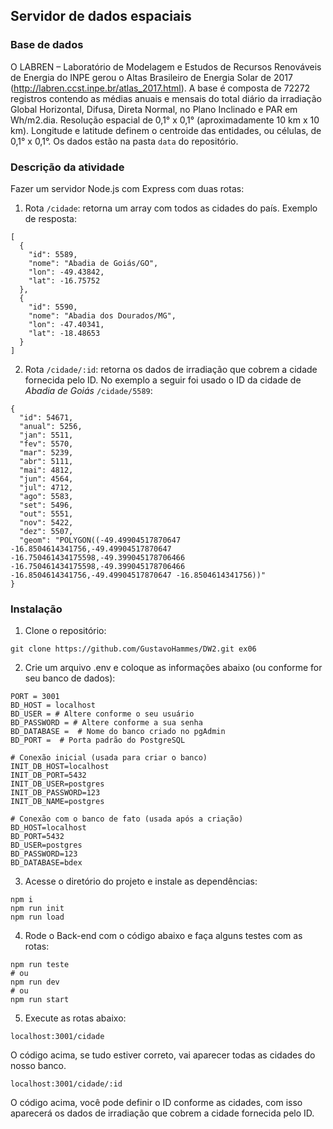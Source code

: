 ## Servidor de dados espaciais

### Base de dados
O LABREN – Laboratório de Modelagem e Estudos de Recursos Renováveis de Energia do INPE gerou o Altas Brasileiro de Energia Solar de 2017 (http://labren.ccst.inpe.br/atlas_2017.html). A base é composta de 72272 registros contendo as médias anuais e mensais do total diário da irradiação Global Horizontal, Difusa, Direta Normal, no Plano Inclinado e PAR em Wh/m2.dia.
Resolução espacial de 0,1° x 0,1° (aproximadamente 10 km x 10 km).
Longitude e latitude definem o centroide das entidades, ou células, de 0,1° x 0,1°.
Os dados estão na pasta `data` do repositório. 

### Descrição da atividade
Fazer um servidor Node.js com Express com duas rotas:
1.	Rota `/cidade`: retorna um array com todos as cidades do país. Exemplo de resposta:
```
[
  {
    "id": 5589,
    "nome": "Abadia de Goiás/GO",
    "lon": -49.43842,
    "lat": -16.75752
  },
  {
    "id": 5590,
    "nome": "Abadia dos Dourados/MG",
    "lon": -47.40341,
    "lat": -18.48653
  }
]
```
2.	Rota `/cidade/:id`: retorna os dados de irradiação que cobrem a cidade fornecida pelo ID. No exemplo a seguir foi usado o ID da cidade de *Abadia de Goiás* `/cidade/5589`:
```
{
  "id": 54671,
  "anual": 5256,
  "jan": 5511,
  "fev": 5570,
  "mar": 5239,
  "abr": 5111,
  "mai": 4812,
  "jun": 4564,
  "jul": 4712,
  "ago": 5583,
  "set": 5496,
  "out": 5551,
  "nov": 5422,
  "dez": 5507,
  "geom": "POLYGON((-49.49904517870647 -16.8504614341756,-49.49904517870647 -16.750461434175598,-49.399045178706466 -16.750461434175598,-49.399045178706466 -16.8504614341756,-49.49904517870647 -16.8504614341756))"
}
```

### Instalação
1. Clone o repositório:
```
git clone https://github.com/GustavoHammes/DW2.git ex06
```
2. Crie um arquivo .env e coloque as informações abaixo (ou conforme for seu banco de dados):
```
PORT = 3001
BD_HOST = localhost 
BD_USER = # Altere conforme o seu usuário
BD_PASSWORD = # Altere conforme a sua senha
BD_DATABASE =  # Nome do banco criado no pgAdmin
BD_PORT =  # Porta padrão do PostgreSQL

# Conexão inicial (usada para criar o banco)
INIT_DB_HOST=localhost
INIT_DB_PORT=5432
INIT_DB_USER=postgres
INIT_DB_PASSWORD=123
INIT_DB_NAME=postgres

# Conexão com o banco de fato (usada após a criação)
BD_HOST=localhost
BD_PORT=5432
BD_USER=postgres
BD_PASSWORD=123
BD_DATABASE=bdex
```

3. Acesse o diretório do projeto e instale as dependências:
```
npm i
npm run init
npm run load
```

4. Rode o Back-end com o código abaixo e faça alguns testes com as rotas:
```
npm run teste
# ou
npm run dev
# ou
npm run start
```

5. Execute as rotas abaixo:
```
localhost:3001/cidade 
```
O código acima, se tudo estiver correto, vai aparecer todas as cidades do nosso banco.
```
localhost:3001/cidade/:id
````
O código acima, você pode definir o ID conforme as cidades, com isso aparecerá os dados de irradiação que cobrem a cidade fornecida pelo ID.
